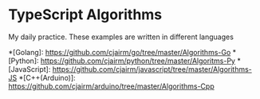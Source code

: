 # TypeScript Algorithms

My daily practice. These examples are written in different languages

*[Golang]: https://github.com/cjairm/go/tree/master/Algorithms-Go
*[Python]: https://github.com/cjairm/python/tree/master/Algoritms-Py
*[JavaScript]: https://github.com/cjairm/javascript/tree/master/Algorithms-JS
*[C++(Arduino)]: https://github.com/cjairm/arduino/tree/master/Algorithms-Cpp
